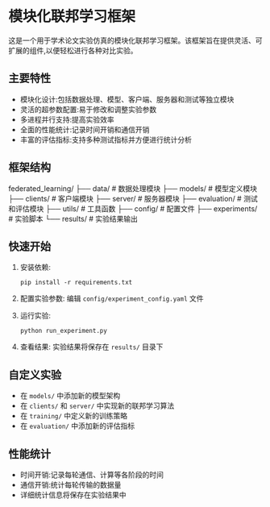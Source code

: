 # 模块化联邦学习框架

这是一个用于学术论文实验仿真的模块化联邦学习框架。该框架旨在提供灵活、可扩展的组件,以便轻松进行各种对比实验。

## 主要特性

- 模块化设计:包括数据处理、模型、客户端、服务器和测试等独立模块
- 灵活的超参数配置:易于修改和调整实验参数
- 多进程并行支持:提高实验效率
- 全面的性能统计:记录时间开销和通信开销
- 丰富的评估指标:支持多种测试指标并方便进行统计分析

## 框架结构
federated_learning/
├── data/ # 数据处理模块
├── models/ # 模型定义模块
├── clients/ # 客户端模块
├── server/ # 服务器模块
├── evaluation/ # 测试和评估模块
├── utils/ # 工具函数
├── config/ # 配置文件
├── experiments/ # 实验脚本
└── results/ # 实验结果输出
## 快速开始

1. 安装依赖:
   ```
   pip install -r requirements.txt
   ```

2. 配置实验参数:
   编辑 `config/experiment_config.yaml` 文件

3. 运行实验:
   ```
   python run_experiment.py
   ```

4. 查看结果:
   实验结果将保存在 `results/` 目录下

## 自定义实验

- 在 `models/` 中添加新的模型架构
- 在 `clients/` 和 `server/` 中实现新的联邦学习算法
- 在 `training/` 中定义新的训练策略
- 在 `evaluation/` 中添加新的评估指标

## 性能统计

- 时间开销:记录每轮通信、计算等各阶段的时间
- 通信开销:统计每轮传输的数据量
- 详细统计信息将保存在实验结果中